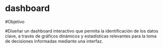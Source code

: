 # dashboard

#Objetivo

#Diseñar un dashboard interactivo que permita la identificación de los datos clave, a través de gráficos dinámicos y estadísticas relevantes para la toma de decisiones informadas mediante una interfaz.